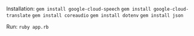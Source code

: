 Installation:
`gem install google-cloud-speech`
`gem install google-cloud-translate`
`gem install coreaudio`
`gem install dotenv`
`gem install json`

Run:
`ruby app.rb`
